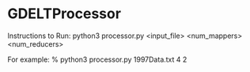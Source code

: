 # GDELTProcessor

Instructions to Run:
python3 processor.py <input_file> <num_mappers> <num_reducers>

For example: % python3 processor.py 1997Data.txt 4 2
